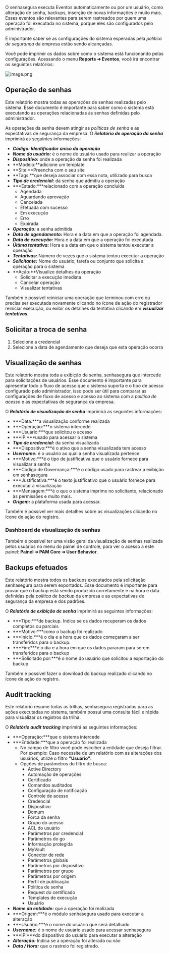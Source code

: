O senhasegura executa Eventos automaticamente ou por um usuário, como alteração de senha, backups, inserção de novas informações e muito mais. Esses eventos são relevantes para serem rastreados por quem uma operação foi executada no sistema, porque eles são configurados pelo administrador.

É importante saber se as configurações do sistema esperadas pela *política de segurança* da empresa estão sendo alcançadas.

Você pode imprimir os dados sobre como o sistema está funcionando pelas configurações. Acessando o menu **Reports ➔ Eventos**, você irá encontrar os seguintes relatórios:

![image.png](https://cdn.document360.io/5a1d58df-64ce-42a2-8b23-688477d32f33/Images/Documentation/image%28139%29.png)

## Operação de senhas

Este relatório mostra todas as operações de senhas realizadas pelo sistema. Esse documento é importante para saber como o sistema está executando as operações relacionadas às senhas definidas pelo administrador.

As operações da senha devem atingir as *políticas de senha* e as expectativas de segurança da empresa. O *R**elatório de operação da senha*** imprimirá as seguintes informações:

* ***Código: Identificador único da operação***
* ***Nome do usuário:*** é o nome de usuário usado para realizar a operação
* ***Dispositivo:*** onde a operação da senha foi realizada
* **Modelo:**adicione um template
* **Site:**Preencha com o seu site
* **Tags:**que deseja associar com essa nota, utilizado para busca
* ***Tipo de credencial:*** da senha que admitiu a operação
* ***Estado:***relacionado com a operação concluída
	+ Agendada
	+ Aguardando aprovação
	+ Cancelada
	+ Efetuada com sucesso
	+ Em execução
	+ Erro
	+ Expirada
* ***Operação:*** a senha admitida
* ***Data de agendamento:*** Hora e a data em que a operação foi agendada.
* ***Data de execução:*** Hora e a data em que a operação foi executada
* ***Última tentativa:*** Hora e a data em que o sistema tentou executar a operação
* ***Tentativas:*** Número de vezes que o sistema tentou executar a operação
* ***Solicitante:*** Nome do usuário, tarefa ou conjunto que solicita a operação para o sistema
* **Ação:**Visualize detalhes da operação
	+ Solicitar a execução imediata
	+ Cancelar operação
	+ Visualizar tentativas

Também é possível reiniciar uma operação que terminou com erro ou precisa ser executada novamente clicando no ícone de ação do registrador reiniciar execução, ou exibir os detalhes da tentativa clicando em ***visualizar tentativas***.

## Solicitar a troca de senha

1. Selecione a credencial
2. Selecione a data de agendamento que deseja que esta operação ocorra

## Visualização de senhas

Este relatório mostra toda a exibição de senha, senhasegura que intercede para solicitações de usuários. Esse documento é importante para apresentar todo o fluxo de acesso que o sistema suporta e o tipo de acesso configurado pelo administrador, isso pode ser útil para comparar as configurações de fluxo de acesso e acesso ao sistema com a *política de acesso* e as expectativas de segurança da empresa.

O ***Relatório de visualização de senha*** imprimirá as seguintes informações:

* ***Data:***a visualização conforme realizada
* ***Operação:***o sistema intercede
* ***Usuário:***que solicitou o acesso
* ***IP:***usado para acessar o sistema
* ***Tipo de credencial:*** da senha visualizada
* ***Dispositivo:***é o ativo que a senha visualizada tem acesso
* ***Username:*** é o usuário ao qual a senha visualizada pertence
* ***Motivo:***é o tipo de justificativa que o usuário fornece para visualizar a senha
* ***Código de Governança:***é o código usado para rastrear a exibição em senhasegura
* ***Justificativa:***é o texto justificativo que o usuário fornece para executar a visualização
* ***Mensagem:***é o que o sistema imprime no solicitante, relacionado às permissões e muito mais.
* ***Origem:*** a plataforma usada para acessar.

Também é possível ver mais detalhes sobre as visualizações clicando no ícone de ação do registro.

### Dashboard de visualização de senhas

Também é possível ter uma visão geral da visualização de senhas realizada pelos usuários no menu do painel de controle, para ver o acesso a este painel: **Painel ➔ PAM Core ➔ User Behavior**.

## Backups efetuados

Este relatório mostra todos os backups executados pela solicitação senhasegura para serem exportados. Esse documento é importante para provar que o backup está sendo produzido corretamente e na hora e data definidas pela *política de backup* da empresa e as expectativas de segurança da empresa e dos padrões.

O ***Relatório de exibição de senha*** imprimirá as seguintes informações:

* ***Tipo:***de backup. Indica se os dados recuperam os dados completos ou parciais
* ***Motivo:***como o backup foi realizado
* ***Início:***é o dia e a hora que os dados começaram a ser transferidos para o backup.
* ***Fim:***é o dia e a hora em que os dados pararam para serem transferidos para o backup
* ***Solicitado por:***é o nome do usuário que solicitou a exportação do backup

Também é possível fazer o download do backup realizado clicando no ícone de ação do registro.

## Audit tracking

Este relatório resume todas as trilhas, senhasegura registradas para as ações executadas no sistema, também possui uma consulta fácil e rápida para visualizar os registros da trilha.

O ***Relatório audit tracking*** imprimirá as seguintes informações:

* ***Operação:***que o sistema intercede
* ***Entidade:***que a operação foi realizada
	+ No campo de filtro você pode escolher a entidade que deseja filtrar. Por exemplo: Caso necessite de um relatório com as alterações dos usuários, utilize o filtro **"Usuário"**.
	+ Opções de parâmetros do filtro de busca:
		- Active Directory
		- Automação de operações
		- Certificado
		- Comandos auditados
		- Configuração de notificação
		- Controle de acesso
		- Credencial
		- Dispositivo
		- Domum
		- Forca da senha
		- Grupo do acesso
		- ACL do usuário
		- Parâmetros por credencial
		- Parâmetros do go
		- Informação protegida
		- MyVault
		- Conector de rede
		- Parâmetros globais
		- Parâmetros por dispositivo
		- Parâmetros por grupo
		- Parâmetros por origem
		- Perfil de publicação
		- Política de senha
		- Request do certificado
		- Templates de execução
		- Usuário
* ***Nome da entidade:*** que a operação foi realizada
* ***Origem:***é o módulo senhasegura usado para executar a alteração
* ***Usuário:***é o nome do usuário que será detalhado
* ***Username:*** é o nome de usuário usado para acessar senhasegura
* ***IP:***do dispositivo do usuário para executar a alteração
* ***Alteração:*** Indica se a operação foi alterada ou não
* ***Data / Hora:*** que o rastreio foi registrado.
